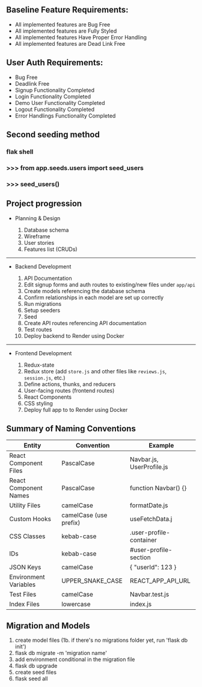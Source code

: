 ## Baseline Feature Requirements:

- All implemented features are Bug Free
- All implemented features are Fully Styled
- All implemented features Have Proper Error Handling
- All implemented features are Dead Link Free

## User Auth Requirements:

- Bug Free
- Deadlink Free
- Signup Functionality Completed
- Login Functionality Completed
- Demo User Functionality Completed
- Logout Functionality Completed
- Error Handlings Functionality Completed

## Second seeding method
### flak shell
### >>> from app.seeds.users import seed_users
### >>> seed_users()


## Project progression 

* Planning & Design

    1. Database schema  
    2. Wireframe  
    3. User stories  
    4. Features list (CRUDs)  
---

* Backend Development

    1. API Documentation 
    2. Edit signup forms and auth routes to existing/new files under `app/api`  
    3. Create models referencing the database schema  
    4. Confirm relationships in each model are set up correctly  
    5. Run migrations  
    6. Setup seeders  
    7. Seed  
    8. Create API routes referencing API documentation  
    9. Test routes  
    10. Deploy backend to Render using Docker  

---
* Frontend Development

    1. Redux-state  
    2. Redux store (add `store.js` and other files like `reviews.js`, `session.js`, etc.)  
    3. Define actions, thunks, and reducers  
    4. User-facing routes (frontend routes)  
    5. React Components  
    6. CSS styling  
    7. Deploy full app to to Render using Docker  


## Summary of Naming Conventions
| Entity                  | Convention               | Example                         |
|-------------------------|--------------------------|---------------------------------|
| React Component Files   | PascalCase               | Navbar.js, UserProfile.js       |
| React Component Names   | PascalCase               | function Navbar() {}            |
| Utility Files           | camelCase                | formatDate.js                   |
| Custom Hooks            | camelCase (use prefix)   | useFetchData.j                  |
| CSS Classes             | kebab-case               | .user-profile-container         |
| IDs                     | kebab-case               | #user-profile-section           |
| JSON Keys               | camelCase                | { "userId": 123 }               |
| Environment Variables   | UPPER_SNAKE_CASE         | REACT_APP_API_URL               |
| Test Files              | camelCase                | Navbar.test.js                  |
| Index Files             | lowercase                | index.js                        |


## Migration and Models
1. create model files
(1b. if there's no migrations folder yet, run 'flask db init')
2. flask db migrate -m 'migration name'
3. add environment conditional in the migration file 
4. flask db upgrade
5. create seed files
6. flask seed all